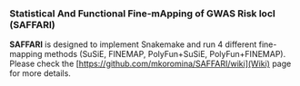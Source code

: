 ### Statistical And Functional Fine-mApping of GWAS Risk locI (SAFFARI) 

**SAFFARI** is designed to implement Snakemake and run 4 different fine-mapping methods (SuSiE, FINEMAP, PolyFun+SuSiE, PolyFun+FINEMAP).
Please check the [https://github.com/mkoromina/SAFFARI/wiki](Wiki) page for more details.
